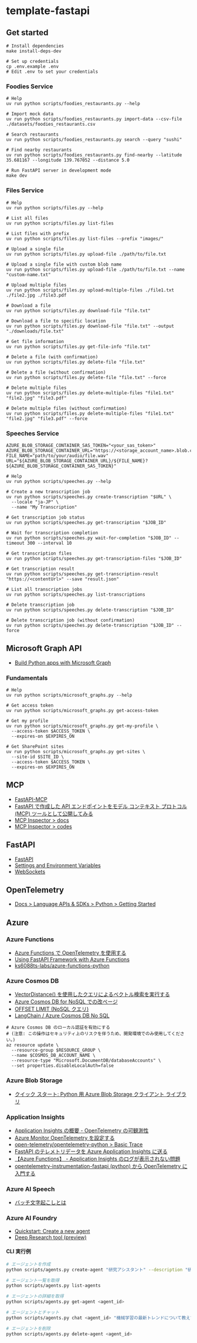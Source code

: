 # template-fastapi

## Get started

```shell
# Install dependencies
make install-deps-dev

# Set up credentials
cp .env.example .env
# Edit .env to set your credentials
```

### Foodies Service

```shell
# Help
uv run python scripts/foodies_restaurants.py --help

# Import mock data
uv run python scripts/foodies_restaurants.py import-data --csv-file ./datasets/foodies_restaurants.csv

# Search restaurants
uv run python scripts/foodies_restaurants.py search --query "sushi"

# Find nearby restaurants
uv run python scripts/foodies_restaurants.py find-nearby --latitude 35.681167 --longitude 139.767052 --distance 5.0

# Run FastAPI server in development mode
make dev
```

### Files Service

```shell
# Help
uv run python scripts/files.py --help

# List all files
uv run python scripts/files.py list-files

# List files with prefix
uv run python scripts/files.py list-files --prefix "images/"

# Upload a single file
uv run python scripts/files.py upload-file ./path/to/file.txt

# Upload a single file with custom blob name
uv run python scripts/files.py upload-file ./path/to/file.txt --name "custom-name.txt"

# Upload multiple files
uv run python scripts/files.py upload-multiple-files ./file1.txt ./file2.jpg ./file3.pdf

# Download a file
uv run python scripts/files.py download-file "file.txt"

# Download a file to specific location
uv run python scripts/files.py download-file "file.txt" --output "./downloads/file.txt"

# Get file information
uv run python scripts/files.py get-file-info "file.txt"

# Delete a file (with confirmation)
uv run python scripts/files.py delete-file "file.txt"

# Delete a file (without confirmation)
uv run python scripts/files.py delete-file "file.txt" --force

# Delete multiple files
uv run python scripts/files.py delete-multiple-files "file1.txt" "file2.jpg" "file3.pdf"

# Delete multiple files (without confirmation)
uv run python scripts/files.py delete-multiple-files "file1.txt" "file2.jpg" "file3.pdf" --force
```

### Speeches Service

```shell
AZURE_BLOB_STORAGE_CONTAINER_SAS_TOKEN="<your_sas_token>"
AZURE_BLOB_STORAGE_CONTAINER_URL="https://<storage_account_name>.blob.core.windows.net/<container_name>"
FILE_NAME="path/to/your/audio/file.wav"
URL="${AZURE_BLOB_STORAGE_CONTAINER_URL}/${FILE_NAME}?${AZURE_BLOB_STORAGE_CONTAINER_SAS_TOKEN}"

# Help
uv run python scripts/speeches.py --help

# Create a new transcription job
uv run python scripts/speeches.py create-transcription "$URL" \
  --locale "ja-JP" \
  --name "My Transcription"

# Get transcription job status
uv run python scripts/speeches.py get-transcription "$JOB_ID"

# Wait for transcription completion
uv run python scripts/speeches.py wait-for-completion "$JOB_ID" --timeout 300 --interval 10

# Get transcription files
uv run python scripts/speeches.py get-transcription-files "$JOB_ID"

# Get transcription result
uv run python scripts/speeches.py get-transcription-result "https://<contentUrl>" --save "result.json"

# List all transcription jobs
uv run python scripts/speeches.py list-transcriptions

# Delete transcription job
uv run python scripts/speeches.py delete-transcription "$JOB_ID"

# Delete transcription job (without confirmation)
uv run python scripts/speeches.py delete-transcription "$JOB_ID" --force
```

## Microsoft Graph API

- [Build Python apps with Microsoft Graph](https://learn.microsoft.com/en-us/graph/tutorials/python?tabs=aad)

### Fundamentals

```shell
# Help
uv run python scripts/microsoft_graphs.py --help

# Get access token
uv run python scripts/microsoft_graphs.py get-access-token

# Get my profile
uv run python scripts/microsoft_graphs.py get-my-profile \
  --access-token $ACCESS_TOKEN \
  --expires-on $EXPIRES_ON

# Get SharePoint sites
uv run python scripts/microsoft_graphs.py get-sites \
  --site-id $SITE_ID \
  --access-token $ACCESS_TOKEN \
  --expires-on $EXPIRES_ON
```

## MCP

- [FastAPI-MCP](https://github.com/tadata-org/fastapi_mcp)
- [FastAPI で作成した API エンドポイントをモデル コンテキスト プロトコル (MCP) ツールとして公開してみる](https://dev.classmethod.jp/articles/fastapi-api-mcp/)
- [MCP Inspector > docs](https://modelcontextprotocol.io/docs/tools/inspector)
- [MCP Inspector > codes](https://github.com/modelcontextprotocol/inspector)

## FastAPI

- [FastAPI](https://fastapi.tiangolo.com/)
- [Settings and Environment Variables](https://fastapi.tiangolo.com/advanced/settings/)
- [WebSockets](https://fastapi.tiangolo.com/advanced/websockets/)

## OpenTelemetry

- [Docs > Language APIs & SDKs > Python > Getting Started](https://opentelemetry.io/docs/languages/python/getting-started/)

## Azure

### Azure Functions

- [Azure Functions で OpenTelemetry を使用する](https://learn.microsoft.com/ja-jp/azure/azure-functions/opentelemetry-howto?tabs=app-insights&pivots=programming-language-python)
- [Using FastAPI Framework with Azure Functions](https://learn.microsoft.com/en-us/samples/azure-samples/fastapi-on-azure-functions/fastapi-on-azure-functions/)
- [ks6088ts-labs/azure-functions-python](https://github.com/ks6088ts-labs/azure-functions-python)

### Azure Cosmos DB

- [VectorDistance() を使用したクエリによるベクトル検索を実行する](https://learn.microsoft.com/ja-jp/azure/cosmos-db/nosql/vector-search#perform-vector-search-with-queries-using-vectordistance)
- [Azure Cosmos DB for NoSQL での改ページ](https://learn.microsoft.com/ja-jp/azure/cosmos-db/nosql/query/pagination)
- [OFFSET LIMIT (NoSQL クエリ)](https://learn.microsoft.com/ja-jp/azure/cosmos-db/nosql/query/offset-limit)
- [LangChain / Azure Cosmos DB No SQL](https://python.langchain.com/docs/integrations/vectorstores/azure_cosmos_db_no_sql/)

```shell
# Azure Cosmos DB のローカル認証を有効にする
# (注意: この操作はセキュリティ上のリスクを伴うため、開発環境でのみ使用してください。)
az resource update \
  --resource-group $RESOURCE_GROUP \
  --name $COSMOS_DB_ACCOUNT_NAME \
  --resource-type "Microsoft.DocumentDB/databaseAccounts" \
  --set properties.disableLocalAuth=false
```

### Azure Blob Storage

- [クイック スタート: Python 用 Azure Blob Storage クライアント ライブラリ](https://learn.microsoft.com/ja-jp/azure/storage/blobs/storage-quickstart-blobs-python?tabs=connection-string%2Croles-azure-portal%2Csign-in-azure-cli&pivots=blob-storage-quickstart-scratch)

### Application Insights

- [Application Insights の概要 - OpenTelemetry の可観測性](https://learn.microsoft.com/ja-jp/azure/azure-monitor/app/app-insights-overview)
- [Azure Monitor OpenTelemetry を設定する](https://learn.microsoft.com/ja-jp/azure/azure-monitor/app/opentelemetry-configuration?tabs=python)
- [open-telemetry/opentelemetry-python > Basic Trace](https://github.com/open-telemetry/opentelemetry-python/tree/main/docs/examples/basic_tracer)
- [FastAPI のテレメトリデータを Azure Application Insights に送る](https://qiita.com/hoto17296/items/2f366dfabdbe3d1d4e97)
- [【Azure Functions】 - Application Insights のログが表示されない問題](https://zenn.dev/headwaters/articles/ff19f7e1b99b44)
- [opentelemetry-instrumentation-fastapi (python) から OpenTelemetry に入門する](https://zenn.dev/taxin/articles/opentelemetry-fast-api-instrumentation-basics)

### Azure AI Speech

- [バッチ文字起こしとは](https://learn.microsoft.com/ja-jp/azure/ai-services/speech-service/batch-transcription)

### Azure AI Foundry

- [Quickstart: Create a new agent](https://learn.microsoft.com/en-us/azure/ai-foundry/agents/quickstart?pivots=programming-language-python-azure)
- [Deep Research tool (preview)](https://learn.microsoft.com/en-us/azure/ai-foundry/agents/quickstart?pivots=programming-language-python-azure)

#### CLI 実行例

```bash
# エージェントを作成
python scripts/agents.py create-agent "研究アシスタント" --description "研究をサポートするAIアシスタント" --instructions "あなたは研究者をサポートするAIアシスタントです。質問に対して詳細で正確な回答を提供してください。"

# エージェント一覧を取得
python scripts/agents.py list-agents

# エージェントの詳細を取得
python scripts/agents.py get-agent <agent_id>

# エージェントとチャット
python scripts/agents.py chat <agent_id> "機械学習の最新トレンドについて教えてください"

# エージェントを削除
python scripts/agents.py delete-agent <agent_id>
```
